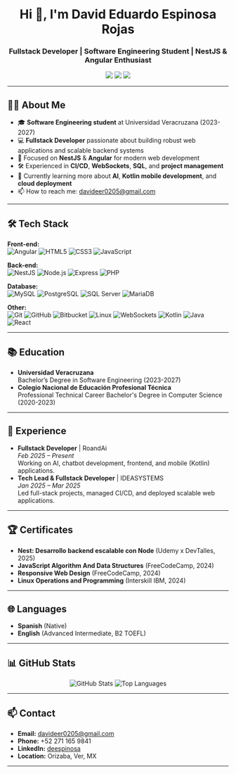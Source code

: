 <!-- Profile README for David Eduardo Espinosa Rojas -->

<h1 align="center">Hi 👋, I'm David Eduardo Espinosa Rojas</h1>
<h3 align="center">Fullstack Developer | Software Engineering Student | NestJS & Angular Enthusiast</h3>

<p align="center">
  <a href="mailto:davideer0205@gmail.com"><img src="https://img.shields.io/badge/Email-davideer0205@gmail.com-red?style=flat-square&logo=gmail"></a>
  <a href="https://www.linkedin.com/in/deespinosa/"><img src="https://img.shields.io/badge/LinkedIn-deespinosa-blue?style=flat-square&logo=linkedin"></a>
  <img src="https://img.shields.io/badge/Location-Orizaba,%20Ver,%20MX-orange?style=flat-square&logo=google-maps">
</p>

---

## 👨‍💻 About Me

- 🎓 **Software Engineering student** at Universidad Veracruzana (2023-2027)
- 💻 **Fullstack Developer** passionate about building robust web applications and scalable backend systems
- 🚀 Focused on **NestJS** & **Angular** for modern web development
- 🛠️ Experienced in **CI/CD**, **WebSockets**, **SQL**, and **project management**
- 🌱 Currently learning more about **AI**, **Kotlin mobile development**, and **cloud deployment**
- 📫 How to reach me: [davideer0205@gmail.com](mailto:davideer0205@gmail.com)

---

## 🛠️ Tech Stack

**Front-end:**  
![Angular](https://img.shields.io/badge/Angular-DD0031?style=flat-square&logo=angular&logoColor=white)
![HTML5](https://img.shields.io/badge/HTML5-E34F26?style=flat-square&logo=html5&logoColor=white)
![CSS3](https://img.shields.io/badge/CSS3-1572B6?style=flat-square&logo=css3&logoColor=white)
![JavaScript](https://img.shields.io/badge/JavaScript-F7DF1E?style=flat-square&logo=javascript&logoColor=black)

**Back-end:**  
![NestJS](https://img.shields.io/badge/NestJS-E0234E?style=flat-square&logo=nestjs&logoColor=white)
![Node.js](https://img.shields.io/badge/Node.js-339933?style=flat-square&logo=nodedotjs&logoColor=white)
![Express](https://img.shields.io/badge/Express.js-000000?style=flat-square&logo=express&logoColor=white)
![PHP](https://img.shields.io/badge/PHP-777BB4?style=flat-square&logo=php&logoColor=white)

**Database:**  
![MySQL](https://img.shields.io/badge/MySQL-4479A1?style=flat-square&logo=mysql&logoColor=white)
![PostgreSQL](https://img.shields.io/badge/PostgreSQL-4169E1?style=flat-square&logo=postgresql&logoColor=white)
![SQL Server](https://img.shields.io/badge/SQL_Server-CC2927?style=flat-square&logo=microsoft-sql-server&logoColor=white)
![MariaDB](https://img.shields.io/badge/MariaDB-003545?style=flat-square&logo=mariadb&logoColor=white)

**Other:**  
![Git](https://img.shields.io/badge/Git-F05032?style=flat-square&logo=git&logoColor=white)
![GitHub](https://img.shields.io/badge/GitHub-181717?style=flat-square&logo=github&logoColor=white)
![Bitbucket](https://img.shields.io/badge/Bitbucket-0052CC?style=flat-square&logo=bitbucket&logoColor=white)
![Linux](https://img.shields.io/badge/Linux-FCC624?style=flat-square&logo=linux&logoColor=black)
![WebSockets](https://img.shields.io/badge/WebSockets-010101?style=flat-square&logo=websockets&logoColor=white)
![Kotlin](https://img.shields.io/badge/Kotlin-0095D5?style=flat-square&logo=kotlin&logoColor=white)
![Java](https://img.shields.io/badge/Java-007396?style=flat-square&logo=java&logoColor=white)
![React](https://img.shields.io/badge/React-61DAFB?style=flat-square&logo=react&logoColor=black)

---

## 📚 Education

- **Universidad Veracruzana**  
  Bachelor’s Degree in Software Engineering (2023-2027)
- **Colegio Nacional de Educación Profesional Técnica**  
  Professional Technical Career Bachelor's Degree in Computer Science (2020-2023)

---

## 💼 Experience

- **Fullstack Developer** | RoandAi  
  _Feb 2025 – Present_  
  Working on AI, chatbot development, frontend, and mobile (Kotlin) applications.  
- **Tech Lead & Fullstack Developer** | IDEASYSTEMS  
  _Jan 2025 – Mar 2025_  
  Led full-stack projects, managed CI/CD, and deployed scalable web applications.

---

## 🏆 Certificates

- **Nest: Desarrollo backend escalable con Node** (Udemy x DevTalles, 2025)
- **JavaScript Algorithm And Data Structures** (FreeCodeCamp, 2024)
- **Responsive Web Design** (FreeCodeCamp, 2024)
- **Linux Operations and Programming** (Interskill IBM, 2024)

---

## 🌐 Languages

- **Spanish** (Native)
- **English** (Advanced Intermediate, B2 TOEFL)

---

## 📊 GitHub Stats

<p align="center">
  <img src="https://github-readme-stats.vercel.app/api?username=echodavid&show_icons=true&theme=radical" alt="GitHub Stats" />
  <img src="https://github-readme-stats.vercel.app/api/top-langs/?username=echodavid&layout=compact&theme=radical" alt="Top Languages" />
</p>

---

## 📫 Contact

- **Email:** [davideer0205@gmail.com](mailto:davideer0205@gmail.com)
- **Phone:** +52 271 165 9841
- **LinkedIn:** [deespinosa](https://www.linkedin.com/in/deespinosa/)
- **Location:** Orizaba, Ver, MX

---

<!--
Thanks for visiting my profile! Let's connect and build something amazing together!
-->
